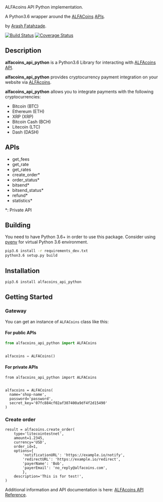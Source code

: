 ALFAcoins API Python implementation.

A Python3.6 wrapper around the [ALFACoins](https://www.alfacoins.com/) [APIs](https://www.alfacoins.com/developers).
 
by [Arash Fatahzade](https://github.com/ArashFatahzade).

[![Build Status](https://travis-ci.org/ALFAcoins/alfacoins-api-python.svg?branch=master)](https://travis-ci.org/ALFAcoins/alfacoins-api-python)
[![Coverage Status](https://coveralls.io/repos/github/ALFAcoins/alfacoins-api-python/badge.svg?branch=master)](https://coveralls.io/github/ALFAcoins/alfacoins-api-python?branch=master)

## Description

**alfacoins_api_python** is a Python3.6 Library for interacting with [ALFAcoins API](https://www.alfacoins.com/developers).

**alfacoins_api_python** provides cryptocurrency payment integration on your website via [ALFAcoins](https://www.alfacoins.com).

**alfacoins_api_python** allows you to integrate payments with the following cryptocurrencies:
* Bitcoin (BTC)
* Ethereum (ETH)
* XRP (XRP)
* Bitcoin Cash (BCH)
* Litecoin (LTC)
* Dash (DASH)

## APIs
* get_fees
* get_rate
* get_rates
* create_order*
* order_status*
* bitsend*
* bitsend_status*
* refund*
* statistics*

*: Private API

## Building
You need to have Python 3.6+ in order to use this package.
Consider using [pyenv](https://github.com/pyenv/pyenv) for virtual Python 3.6 environment.

```bash
pip3.6 install -r requirements_dev.txt
python3.6 setup.py build
```

## Installation

```bash
pip3.6 install alfacoins_api_python
```


## Getting Started

### Gateway

You can get an instance of `ALFACoins` class like this:

#### For public APIs

```python
from alfacoins_api_python import ALFACoins


alfacoins = ALFACoins()
```

#### For private APIs

```python3
from alfacoins_api_python import ALFACoins


alfacoins = ALFACoins(
  name='shop-name',
  password='password',
  secret_key='07fc884cf02af307400a9df4f2d15490'
)
```

### Create order

```python3
result = alfacoins.create_order(
    type='litecointestnet',
    amount=1.2345,
    currency='USD',
    order_id=1,
    options={
        'notificationURL': 'https://example.io/notify',
        'redirectURL': 'https://example.io/redirect',
        'payerName': 'Bob',
        'payerEmail': 'no_reply@alfacoins.com',
        },
    description='This is for test!',
)
```

Additional information and API documentation is here: [ALFAcoins API Reference](https://www.alfacoins.com/developers).
